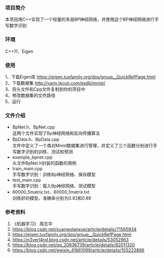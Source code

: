 ### 项目简介
本项目用C++实现了一个轻量的多层BP神经网络，并使用这个BP神经网络进行手写数字识别

### 环境
C++11、Eigen

### 使用
1、下载Eigen库 https://eigen.tuxfamily.org/dox/group__QuickRefPage.html  
2、下载数据集 http://yann.lecun.com/exdb/mnist/  
3、将头文件和Cpp文件复制到你的项目中  
4、修改数据集的文件路径  
5、运行  

### 文件介绍
- BpNet.h、BpNet.cpp  
这两个文件实现了Bp神经网络和反向传播算法  
- BpData.h、BpData.cpp  
文件中定义了一个类对Mnist数据集进行管理，并定义了三个函数分别进行手写数字识别的训练、测试和预测
- example_bpnet.cpp  
头文件BpNet.h封装的函数的用例
- train_main.cpp  
手写数字识别：训练Bp神经网络、保存模型
- test_main.cpp  
手写数字识别：载入Bp神经网络、测试模型
- 60000_5matrix.txt、60000_1matrix.txt  
训练好的模型，准确率分别为0.92和0.89

### 参考资料
1. 《机器学习》 周志华
2. https://blog.csdn.net/xuanwolanxue/article/details/71565934
3. https://eigen.tuxfamily.org/dox/group__QuickRefPage.html
4. https://n3verl4nd.blog.csdn.net/article/details/53052963
5. https://blog.csdn.net/qq_20936739/article/details/82011320
6. https://blog.csdn.net/weixin_41661099/article/details/105223866
